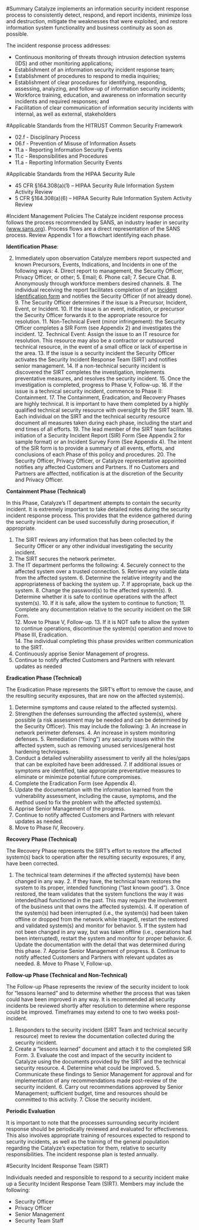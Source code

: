 #Summary
Catalyze implements an information security incident response process to consistently detect, respond, and report incidents, minimize loss and destruction, mitigate the weaknesses that were exploited, and restore information system functionality and business continuity as soon as possible.  The incident response process addresses:

* Continuous monitoring of threats through intrusion detection systems (IDS) and other monitoring applications;
* Establishment of an information security incident response team;
* Establishment of procedures to respond to media inquiries;
* Establishment of clear procedures for identifying, responding, assessing, analyzing, and follow-up of information security incidents;
* Workforce training, education, and awareness on information security incidents and required responses; and
* Facilitation of clear communication of information security incidents with internal, as well as external, stakeholders

#Applicable Standards from the HITRUST Common Security Framework

*  02.f - Disciplinary Process
*  06.f - Prevention of Misuse of Information Assets
*  11.a - Reporting Information Security Events
*  11.c - Responsibilities and Procedures
*  11.a - Reporting Information Security Events

#Applicable Standards from the HIPAA Security Rule

* 45 CFR §164.308(a)(1) – HIPAA Security Rule Information System Activity Review
* 5 CFR §164.308(a)(6) – HIPAA Security Rule Information System Activity Review

#Incident Management Policies
The Catalyze incident response process follows the process recommended by SANS, an industry leader in security (www.sans.org).  Process flows are a direct representation of the SANS process.  Review Appendix 1 for a flowchart identifying each phase.

**Identification Phase**:
	
2. Immediately upon observation Catalyze members report suspected and known Precursors, Events, Indications, and Incidents in one of the following ways:
		4. Direct report to management, the Security Officer, Privacy Officer, or other;
		5. Email;
		6. Phone call;
		7. Secure Chat.
		8. Anonymously through workforce members desired channels.
	8. The individual receiving the report facilitates completion of an [Incident Identification form](./incident.form.pdf) and notifies the Security Officer (if not already done).
	9. The Security Officer determines if the issue is a Precursor, Incident, Event, or Incident.
		10. If the issue is an event, indication, or precursor the Security Officer forwards it to the appropriate resource for resolution.
			11. Non-Technical Event (minor infringement):  the Security Officer completes a SIR Form (see Appendix 2) and investigates the incident.
			12. Technical Event:  Assign the issue to an IT resource for resolution.  This resource may also be a contractor or outsourced technical resource, in the event of a small office or lack of expertise in the area.
		13. If the issue is a security incident the Security Officer activates the Security Incident Response Team (SIRT) and notifies senior management.
			14. If a non-technical security incident is discovered the SIRT completes the investigation, implements preventative measures, and resolves the security incident.
				15. Once the investigation is completed, progress to Phase V, Follow-up.
			16. If the issue is a technical security incident, commence to Phase II: Containment.
				17. The Containment, Eradication, and Recovery Phases are highly technical.  It is important to have them completed by a highly qualified technical security resource with oversight by the SIRT team.
				18. Each individual on the SIRT and the technical security resource document all measures taken during each phase, including the start and end times of all efforts.
				19. The lead member of the SIRT team facilitates initiation of a Security Incident Report (SIR) Form (See Appendix 2 for sample format) or an Incident Survey Form (See Appendix 4).  The intent of the SIR form is to provide a summary of all events, efforts, and conclusions of each Phase of this policy and procedures.
	20. The Security Officer, Privacy Officer, or Catalyze representative appointed notifies any affected Customers and Partners. If no Customers and Partners are affectted, notification is at the discretion of the Security and Privacy Officer.


**Containment Phase (Technical)**

In this Phase, Catalyze’s IT department attempts to contain the security incident.  It is extremely important to take detailed notes during the security incident response process. This provides that the evidence gathered during the security incident can be used successfully during prosecution, if appropriate.1. The SIRT reviews any information that has been collected by the Security Officer or any other individual investigating the security incident.
2. The SIRT secures the network perimeter.
3. The IT department performs the following:
	4. Securely connect to the affected system over a trusted connection.
	5. Retrieve any volatile data from the affected system.
	6. Determine the relative integrity and the appropriateness of backing the system up.
	7. If appropriate, back up the system.
	8. Change the password(s) to the affected system(s).
	9. Determine whether it is safe to continue operations with the affect system(s).
		10. If it is safe, allow the system to continue to function; 
			11. Complete any documentation relative to the security incident on the SIR Form.  
			12. Move to Phase V, Follow-up.
		13. If it is NOT safe to allow the system to continue operations, discontinue the system(s) operation and move to Phase III, Eradication.  
	14. The individual completing this phase provides written communication to the SIRT.
15. Continuously apprise Senior Management of progress.
16. Continue to notify affected Customers and Partners with relevant updates as needed

**Eradication Phase (Technical)**

The Eradication Phase represents the SIRT’s effort to remove the cause, and the resulting security exposures, that are now on the affected system(s).

1. Determine symptoms and cause related to the affected system(s).
2. Strengthen the defenses surrounding the affected system(s), where possible (a risk assessment may be needed and can be determined by the Security Officer).  This may include the following:
	3. An increase in network perimeter defenses.
	4. An increase in system monitoring defenses.
	5. Remediation (“fixing”) any security issues within the affected system, such as removing unused services/general host hardening techniques.
6. Conduct a detailed vulnerability assessment to verify all the holes/gaps that can be exploited have been addressed.
	7. If additional issues or symptoms are identified, take appropriate preventative measures to eliminate or minimize potential future compromises.
8. Complete the Eradication Form (see Appendix 4).
9. Update the documentation with the information learned from the vulnerability assessment, including the cause, symptoms, and the method used to fix the problem with the affected system(s).
10. Apprise Senior Management of the progress.
11. Continue to notify affected Customers and Partners with relevant updates as needed.
11. Move to Phase IV, Recovery.

**Recovery Phase (Technical)**

The Recovery Phase represents the SIRT’s effort to restore the affected system(s) back to operation after the resulting security exposures, if any, have been corrected.1. The technical team determines if the affected system(s) have been changed in any way.
	2. If they have, the technical team restores the system to its proper, intended functioning (“last known good”).
		3. Once restored, the team validates that the system functions the way it was intended/had functioned in the past.  This may require the involvement of the business unit that owns the affected system(s).
		4. If operation of the system(s) had been interrupted (i.e., the system(s) had been taken offline or dropped from the network while triaged), restart the restored and validated system(s) and monitor for behavior.
		5. If the system had not been changed in any way, but was taken offline (i.e., operations had been interrupted), restart the system and monitor for proper behavior.
	6. Update the documentation with the detail that was determined during this phase.
	7. Apprise Senior Management of progress.
	8. Continue to notify affected Customers and Partners with relevant updates as needed.
	8. Move to Phase V, Follow-up.**Follow-up Phase (Technical and Non-Technical)**

The Follow-up Phase represents the review of the security incident to look for “lessons learned” and to determine whether the process that was taken could have been improved in any way.  It is recommended all security incidents be reviewed shortly after resolution to determine where response could be improved.  Timeframes may extend to one to two weeks post-incident.

1. Responders to the security incident (SIRT Team and technical security resource) meet to review the documentation collected during the security incident.
2. Create a “lessons learned” document and attach it to the completed SIR Form.
	3. Evaluate the cost and impact of the security incident to Catalyze using the documents provided by the SIRT and the technical security resource.
	4. Determine what could be improved.
	5. Communicate these findings to Senior Management for approval and for implementation of any recommendations made post-review of the security incident.
	6. Carry out recommendations approved by Senior Management; sufficient budget, time and resources should be committed to this activity.
	7. Close the security incident.

**Periodic Evaluation**

It is important to note that the processes surrounding security incident response should be periodically reviewed and evaluated for effectiveness.  This also involves appropriate training of resources expected to respond to security incidents, as well as the training of the general population regarding the Catalyze’s expectation for them, relative to security responsibilities. The incident response plan is tested annually.


#Security Incident Response Team (SIRT)

Individuals needed and responsible to respond to a security incident make up a Security Incident Response Team (SIRT). Members may include the following:* Security Officer
* Privacy Officer
* Senior Management
* Security Team Staff